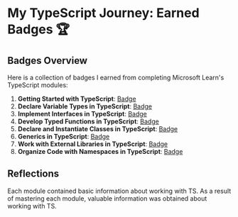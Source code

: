 # My TypeScript Journey: Earned Badges 🏆

## Badges Overview

Here is a collection of badges I earned from completing Microsoft Learn's TypeScript modules:
1. **Getting Started with TypeScript**: [Badge](https://learn.microsoft.com/en-us/users/18405856/achievements/yvhaxj2r)
2. **Declare Variable Types in TypeScript**: [Badge](https://learn.microsoft.com/en-us/users/18405856/achievements/x2322lqy)
3. **Implement Interfaces in TypeScript**: [Badge](https://learn.microsoft.com/en-us/users/18405856/achievements/j6ps455t)
4. **Develop Typed Functions in TypeScript**: [Badge](https://learn.microsoft.com/en-us/users/18405856/achievements/9n5h5ebu)
5. **Declare and Instantiate Classes in TypeScript**: [Badge](https://learn.microsoft.com/en-us/users/18405856/achievements/9n58yy9u)
6. **Generics in TypeScript**: [Badge](https://learn.microsoft.com/en-us/users/18405856/achievements/yv8z5x7r)
7. **Work with External Libraries in TypeScript**: [Badge](https://learn.microsoft.com/en-us/users/18405856/achievements/vkr44ajm)
8. **Organize Code with Namespaces in TypeScript**: [Badge](https://learn.microsoft.com/en-us/users/18405856/achievements/wa9r7bwn)

## Reflections
Each module contained basic information about working with TS. As a result of mastering each module, valuable information was obtained about working with TS. 